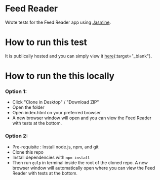 # Feed Reader
Wrote tests for the Feed Reader app using [Jasmine](https://jasmine.github.io/).

# How to run this test
It is publically hosted and you can simply view it [here](https://gizemny.github.io/FEND/FeedReader/?){:target="_blank"}.

# How to run the this locally
### Option 1:
- Click "Clone in Desktop" / "Download ZIP"
- Open the folder
- Open index.html on your preferred browser
- A new browser window will open and you can view the Feed Reader with tests at the bottom. 

### Option 2:
- Pre-requisite : Install node.js, npm, and git
- Clone this repo 
- Install dependencies with ```npm install```
- Then run ```gulp``` in terminal inside the root of the cloned repo. A new browser window will automatically open where you can view the Feed Reader with tests at the bottom. 

